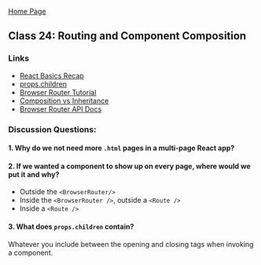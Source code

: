 [Home Page](https://sueduclos.github.io/reading-notes/)

## Class 24: Routing and Component Composition

### Links

- [React Basics Recap](https://medium.freecodecamp.org/these-are-the-concepts-you-should-know-in-react-js-after-you-learn-the-basics-ee1d2f4b8030) 
- [props.children](https://codeburst.io/a-quick-intro-to-reacts-props-children-cb3d2fce4891) 
- [Browser Router Tutorial](https://blog.pshrmn.com/entry/simple-react-router-v4-tutorial/) 
- [Composition vs Inheritance](https://reactjs.org/docs/composition-vs-inheritance.html) 
- [Browser Router API Docs](https://reacttraining.com/react-router/web/api) 
                                              

### Discussion Questions:

#### 1. Why do we not need more `.html` pages in a multi-page React app? 

#### 2. If we wanted a component to show up on every page, where would we put it and why?
   - Outside the `<BrowserRouter/>`
   - Inside the `<BrowserRouter />`, outside a `<Route />`
   - Inside a `<Route />`
   
#### 3. What does `props.children` contain? 
Whatever you include between the opening and closing tags when invoking a component.

